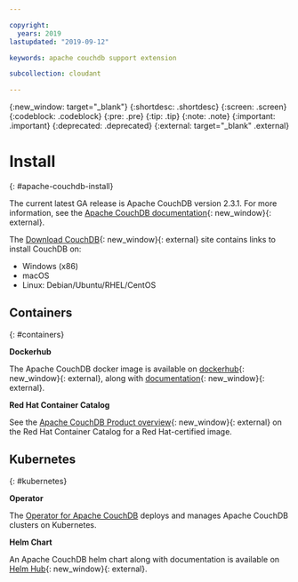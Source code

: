 ```yaml
---

copyright:
  years: 2019
lastupdated: "2019-09-12"

keywords: apache couchdb support extension

subcollection: cloudant

---
```


{:new_window: target="_blank"}
{:shortdesc: .shortdesc}
{:screen: .screen}
{:codeblock: .codeblock}
{:pre: .pre}
{:tip: .tip}
{:note: .note}
{:important: .important}
{:deprecated: .deprecated}
{:external: target="_blank" .external}

<!-- Acrolinx: 2017-05-10 -->

# Install
{: #apache-couchdb-install}

The current latest GA release is Apache CouchDB version 2.3.1. For more information, see the [Apache CouchDB documentation](http://docs.couchdb.org/en/stable/){: new_window}{: external}.  

The [Download CouchDB](http://couchdb.apache.org/#download){: new_window}{: external} site contains links to install CouchDB on:

- Windows (x86)
- macOS
- Linux: Debian/Ubuntu/RHEL/CentOS

## Containers
{: #containers}

**Dockerhub**

The Apache CouchDB docker image is available on [dockerhub](https://hub.docker.com/_/couchdb){: new_window}{: external}, along with [documentation](https://docs.couchdb.org/en/stable/install/docker.html){: new_window}{: external}. 

**Red Hat Container Catalog**

See the [Apache CouchDB Product overview](https://access.redhat.com/containers/#/product/a03d4d299abe60e9){: new_window}{: external} on the Red Hat Container Catalog for a Red Hat-certified image. 

## Kubernetes
{: #kubernetes}

**Operator**

The [Operator for Apache CouchDB](/docs/services/Cloudant?topic=cloudant-apache-couchdb-operator) deploys and manages Apache CouchDB clusters on Kubernetes. 

**Helm Chart**

An Apache CouchDB helm chart along with documentation is available on [Helm Hub](https://hub.helm.sh/charts/stable/couchdb){: new_window}{: external}. 
